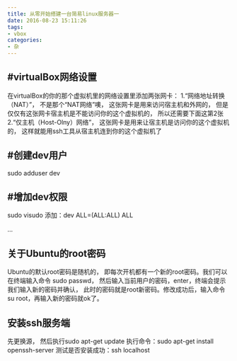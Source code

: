 ```yaml
---
title: 从零开始搭建一台简易linux服务器一
date: 2016-08-23 15:11:26
tags:
- vbox
categories:
- 杂
---
```


#virtualBox网络设置
-------------------
在virtualBox的你的那个虚拟机里的网络设置里添加两张网卡：
1.“网络地址转换（NAT）”， 不是那个“NAT网络”噢， 这张网卡是用来访问宿主机和外网的， 但是仅仅有这张网卡宿主机是不能访问你的这个虚拟机的， 所以还需要下面这第2张
2.“仅主机（Host-Olny）网络”， 这张网卡是用来让宿主机是访问你的这个虚拟机的， 这样就能用ssh工具从宿主机连到你的这个虚拟机了




#创建dev用户
-----------------
sudo adduser dev




#增加dev权限
-----------------
sudo visudo 添加：dev ALL=(ALL:ALL) ALL

... <!-- more -->


关于Ubuntu的root密码
-------------------------
Ubuntu的默认root密码是随机的，
即每次开机都有一个新的root密码。我们可以在终端输入命令 sudo passwd，
然后输入当前用户的密码，enter，终端会提示我们输入新的密码并确认，
此时的密码就是root新密码。修改成功后，输入命令 su root，再输入新的密码就ok了。




安装ssh服务端
-------------------
先更换源， 然后执行sudo apt-get update
执行命令：sudo apt-get install openssh-server
测试是否安装成功：ssh localhost



